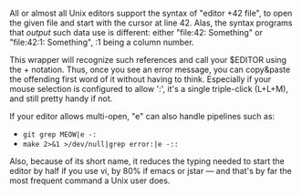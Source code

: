 All or almost all Unix editors support the syntax of "editor +42 file", to
open the given file and start with the cursor at line 42.  Alas, the syntax
programs that *output* such data use is different: either
"file:42: Something" or "file:42:1: Something", :1 being a column number.

This wrapper will recognize such references and call your $EDITOR using the +
notation.  Thus, once you see an error message, you can copy&paste the
offending first word of it without having to think.  Especially if your
mouse selection is configured to allow ':', it's a single triple-click
(L+L+M), and still pretty handy if not.

If your editor allows multi-open, "e" can also handle pipelines such as:
 * `git grep MEOW|e -:`
 * `make 2>&1 >/dev/null|grep error:|e -::`

Also, because of its short name, it reduces the typing needed to start the
editor by half if you use vi, by 80% if emacs or jstar — and that's by
far the most frequent command a Unix user does.
